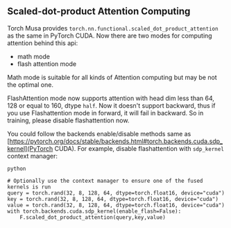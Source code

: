 ## Scaled-dot-product Attention Computing

Torch Musa provides `torch.nn.functional.scaled_dot_product_attention` as the same in PyTorch CUDA. Now there are two modes for computing attention behind this api:
* math mode
* flash attention mode


Math mode is suitable for all kinds of Attention computing but may be not the optimal one. 

FlashAttention mode now supports attention with head dim less than 64, 128 or equal to 160, dtype `half`. Now it doesn't support backward, thus if you use Flashattention mode in forward, it will fail in backward. So in training, please disable flashattention now.


You could follow the backends enable/disable methods same as [https://pytorch.org/docs/stable/backends.html#torch.backends.cuda.sdp_kernel](PyTorch CUDA). For example, disable flashattention with `sdp_kernel` context manager: 

```
python

# Optionally use the context manager to ensure one of the fused kernels is run
query = torch.rand(32, 8, 128, 64, dtype=torch.float16, device="cuda")
key = torch.rand(32, 8, 128, 64, dtype=torch.float16, device="cuda")
value = torch.rand(32, 8, 128, 64, dtype=torch.float16, device="cuda")
with torch.backends.cuda.sdp_kernel(enable_flash=False):
    F.scaled_dot_product_attention(query,key,value)

```
